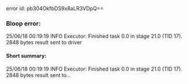 error id: pb304OkfbDS9x8aLR3VDpQ==
### Bloop error:

25/06/18 00:19:19 INFO Executor: Finished task 0.0 in stage 21.0 (TID 17). 2848 bytes result sent to driver
#### Short summary: 

25/06/18 00:19:19 INFO Executor: Finished task 0.0 in stage 21.0 (TID 17). 2848 bytes result sent to...
